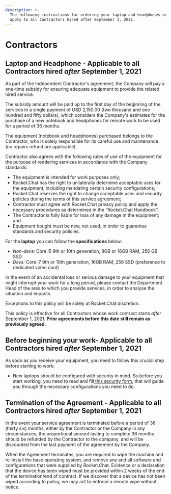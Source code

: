 ```yaml
---
description: >-
  The following instructions for ordering your laptop and headphones ordering
  apply to all Contractors hired after September 1, 2021.
---
```


# Contractors

## Laptop and Headphone - Applicable to all Contractors hired _after_ September 1, 2021

As part of the Independent Contractor's agreement, the Company will pay a one-time subsidy for ensuring adequate equipment to provide the related hired service.

The subsidy amount will be paid up to the first day of the beginning of the services in a single payment of USD 2,150.00 \(two thousand and one hundred and fifty dollars\), which considers the Company's estimates for the purchase of a new notebook and headphones for remote work to be used for a period of 36 months.

The equipment \(notebook and headphones\) purchased belongs to the Contractor, who is solely responsible for its careful use and maintenance \(no repairs refund are applicable\).

Contractor also agrees with the following rules of use of the equipment for the purpose of rendering services in accordance with the Company standards:

* The equipment is intended for work purposes only;
* Rocket.Chat has the right to unilaterally determine acceptable uses for the equipment, including mandating certain security configurations;
* Rocket.Chat reserves the right to change acceptable uses and security policies during the terms of this service agreement;
* Contractor must agree with Rocket.Chat privacy policy and apply the necessary procedures as determined in the “Rocket.Chat Handbook”;
* The Contractor is fully liable for loss of any damage in the equipment; and
* Equipment bought must be new, not used, in order to guarantee standards and security policies.

For the **laptop** you can follow the **specifications** below:

* _Non-devs:_ Core i5 9th or 10th generation, 8GB or 16GB RAM, 256 GB SSD
* _Devs:_ Core i7 9th or 10th generation, 16GB RAM, 256 SSD \(preference to dedicated video card\)

In the event of an accidental loss or serious damage to your equipment that might interrupt your work for a long period, please contact the Department Head of the area to which you provide services, in order to analyse the situation and impacts.

Exceptions to this policy will be solely at Rocket.Chat discretion.

This policy is effective for all Contractors whose work contract starts _after_ September 1, 2021. **Prior agreements before this date still remain as previously agreed.**

## Before beginning your work- Applicable to all Contractors hired _after_ September 1, 2021

As soon as you receive your equipment, you need to follow this crucial step before starting to work:

* New laptops should be configured with security in mind. So before you start working, you need to read and fill[ this security form](https://docs.google.com/forms/d/e/1FAIpQLSffmdQUSHaE2WWX6UHo8BAqT6VM0ijBPxyWwJCkmgeRvSpvkA/viewform?usp=sf_link), that will guide you through the necessary configurations you need to do.

## Termination of the Agreement - Applicable to all Contractors hired _after_ September 1, 2021

In the event your service agreement is terminated before a period of 36 \(thirty six\) months, either by the Contractor or the Company in any circumstances, the proportional amount lasting to complete 36 months should be refunded by the Contractor to the company, and will be discounted from the last payment of the agreement by the Company.

When the Agreement terminates, you are required to wipe the machine and re-install the base operating system, and remove any and all software and configurations that were supplied by Rocket.Chat. Evidence or a declaration that the device has been wiped must be provided within 2 weeks of the end of the termination/end of contract. If we discover that a device has not been wiped according to policy, we may act to enforce a remote wipe without notice.  


